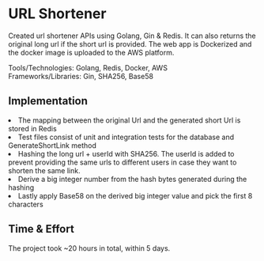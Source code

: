 # URL Shortener
<p>Created url shortener APIs using Golang, Gin & Redis. It can also returns the original long url if the short url is provided. The web app is Dockerized and the docker image is uploaded to the AWS platform.</p>
<p>Tools/Technologies: Golang, Redis, Docker, AWS<br />
Frameworks/Libraries: Gin, SHA256, Base58</p>

<h2>Implementation</h2>
<li>The mapping between the original Url and the generated short Url is stored in Redis</li>
<li>Test files consist of unit and integration tests for the database and GenerateShortLink method</li>
<li>Hashing the long url + userId with SHA256. The userId is added to prevent providing the same urls to different users in case they want to shorten the same link.</li>
<li>Derive a big integer number from the hash bytes generated during the hashing</li>
<li>Lastly apply Base58 on the derived big integer value and pick the first 8 characters</li>


<h2>Time & Effort</h2>
The project took ~20 hours in total, within 5 days.
